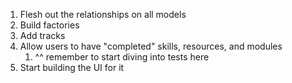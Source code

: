 1. Flesh out the relationships on all models
2. Build factories
3. Add tracks
4. Allow users to have "completed" skills, resources, and modules
    1. ^^ remember to start diving into tests here
5. Start building the UI for it
